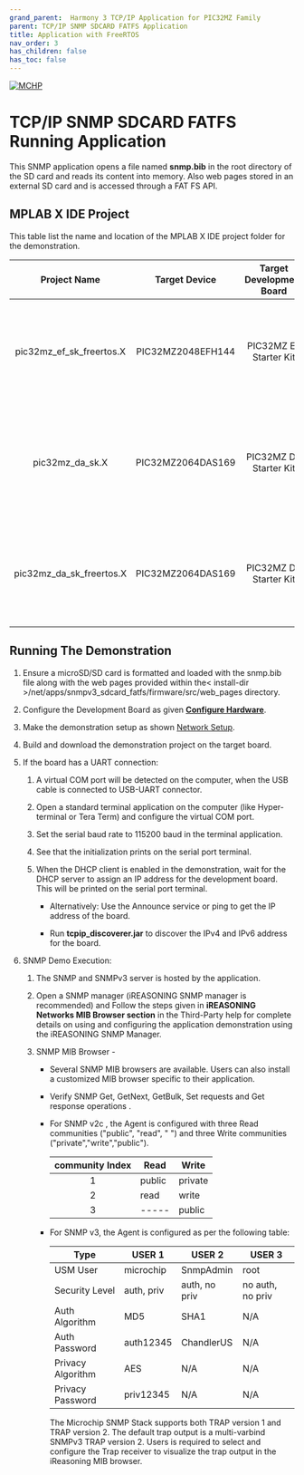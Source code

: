 ```yaml
---
grand_parent:  Harmony 3 TCP/IP Application for PIC32MZ Family
parent: TCP/IP SNMP SDCARD FATFS Application
title: Application with FreeRTOS
nav_order: 3
has_children: false
has_toc: false
---
```

[![MCHP](https://www.microchip.com/ResourcePackages/Microchip/assets/dist/images/logo.png)](https://www.microchip.com)

# TCP/IP SNMP SDCARD FATFS Running Application

This SNMP application opens a file named **snmp.bib** in the root directory of the SD card and reads its content into memory. Also web pages stored in an external SD card and is accessed through a FAT FS API.


## MPLAB X IDE Project
This table list the name and location of the MPLAB X IDE project folder for the demonstration.

|Project Name|  Target Device|  Target Development Board | Description  |
|:-------------:|:---------:|:---------:|:---------:|
|pic32mz_ef_sk_freertos.X | PIC32MZ2048EFH144 | PIC32MZ EF Starter Kit |Demonstrates the SNMPv3 SDSPI FAT FS on development board with PIC32MZ2048EFH144 device and LAN8740 PHY daughter board. This is a FreeRTOS implementation.   |
|pic32mz_da_sk.X | PIC32MZ2064DAS169 | PIC32MZ DA Starter Kit |Demonstrates the SNMPv3 SDMMC FAT FS on development board with PIC32MZ2064DAS169 device and LAN8740 PHY daughter board. This is a bare-metal(non-RTOS) implementation.   |
|pic32mz_da_sk_freertos.X | PIC32MZ2064DAS169 | PIC32MZ DA Starter Kit |Demonstrates the SNMPv3 SDMMC FAT FS on development board with PIC32MZ2064DAS169 device and LAN8740 PHY daughter board. This is a FreeRTOS implementation.   |

## Running The Demonstration

1. Ensure a microSD/SD card is formatted and loaded with the snmp.bib file along with the web pages provided within the< install-dir >/net/apps/snmpv3_sdcard_fatfs/firmware/src/web_pages directory. 

2. Configure the Development Board as given  **[Configure Hardware](readme_hardware_configuration.md)**.

3. Make the demonstration setup as shown [Network Setup](../../readme.md).

4. Build and download the demonstration project on the target board.

5. If the board has a UART connection:

    1. A virtual COM port will be detected on the computer, when the USB cable is connected to USB-UART connector.

    2. Open a standard terminal application on the computer (like Hyper-terminal or Tera Term) and configure the virtual COM port.

    3. Set the serial baud rate to 115200 baud in the terminal application.

    4. See that the initialization prints on the serial port terminal.

    5. When the DHCP client is enabled in the demonstration, wait for the DHCP server to assign an IP address for the development board. This will be printed on the serial port terminal.

        * Alternatively: Use the Announce service or ping to get the IP address of the board.

        * Run **tcpip_discoverer.jar** to discover the IPv4 and IPv6 address for the board.

6. SNMP Demo Execution:

    1. The SNMP and SNMPv3 server is hosted by the application.

    2. Open a SNMP manager (iREASONING SNMP manager is recommended) and Follow the steps given in **iREASONING Networks MIB Browser section** in the Third-Party help for complete details on using and configuring the application demonstration using the iREASONING SNMP Manager.

    3. SNMP MIB Browser -
    
        - Several SNMP MIB browsers are available. Users can also install a customized MIB browser specific to their application.

        - Verify SNMP Get, GetNext, GetBulk, Set requests and Get response operations .

        - For SNMP v2c , the Agent is configured with three Read communities ("public", "read", " ") and three Write communities ("private","write","public").

            |community Index|  Read |  Write |
            |:-----: | ----- | ----- |
            |1 | public | private |
            |2 |  read|  write|
            |3 | ----- | public |

        - For SNMP v3, the Agent is configured as per the following table:

            |Type|  USER 1|  USER 2|  USER 3|
            | ----- | ----- | ----- | ----- |  
            |USM User | microchip | SnmpAdmin | root  |
            |Security Level|  auth, priv|  auth, no priv|  no auth, no priv  |
            |Auth Algorithm|  MD5 |  SHA1 | N/A  |
            |Auth Password  |auth12345 | ChandlerUS | N/A  |
            |Privacy Algorithm | AES  |N/A | N/A |
            |Privacy Password | priv12345 |  N/A | N/A  |

            The Microchip SNMP Stack supports both TRAP version 1 and TRAP version 2. The default trap output is a multi-varbind SNMPv3 TRAP version 2. Users is required to select and configure the Trap receiver to visualize the trap output in the iReasoning MIB browser.
